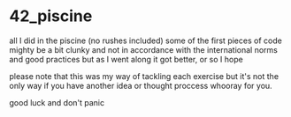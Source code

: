 # 42_piscine

all I did in the piscine (no rushes included)
some of the first pieces of code mighty be a bit clunky and not in accordance with the international
norms and good practices but as I went along it got better, or so I hope

please note that this was my way of tackling each exercise but it's not the only way
if you have another idea or thought proccess whooray for you.

good luck and don't panic
